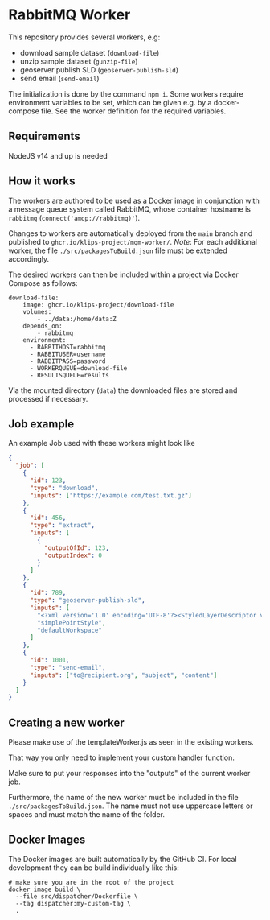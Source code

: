 # RabbitMQ Worker

This repository provides several workers, e.g:

- download sample dataset (`download-file`)
- unzip sample dataset (`gunzip-file`)
- geoserver publish SLD (`geoserver-publish-sld`)
- send email (`send-email`)

The initialization is done by the command `npm i`.
Some workers require environment variables to be set, which can be given e.g. by a docker-compose file.
See the worker definition for the required variables.

## Requirements

NodeJS v14 and up is needed

## How it works

The workers are authored to be used as a Docker image in conjunction with a message queue system called RabbitMQ, whose container hostname is `rabbitmq` (`connect('amqp://rabbitmq)'`).

Changes to workers are automatically deployed from the `main` branch and published to `ghcr.io/klips-project/mqm-worker/`.
_Note_: For each additional worker, the file `./src/packagesToBuild.json` file must be extended accordingly.

The desired workers can then be included within a project via Docker Compose as follows:

```text
download-file:
    image: ghcr.io/klips-project/download-file
    volumes:
        - ../data:/home/data:Z
    depends_on:
        - rabbitmq
    environment:
      - RABBITHOST=rabbitmq
      - RABBITUSER=username
      - RABBITPASS=password
      - WORKERQUEUE=download-file
      - RESULTSQUEUE=results
```

Via the mounted directory (`data`) the downloaded files are stored and processed if necessary.

## Job example

An example Job used with these workers might look like

```json
{
  "job": [
    {
      "id": 123,
      "type": "download",
      "inputs": ["https://example.com/test.txt.gz"]
    },
    {
      "id": 456,
      "type": "extract",
      "inputs": [
        {
          "outputOfId": 123,
          "outputIndex": 0
        }
      ]
    },
    {
      "id": 789,
      "type": "geoserver-publish-sld",
      "inputs": [
        "<?xml version='1.0' encoding='UTF-8'?><StyledLayerDescriptor version='1.0.0'  xsi:schemaLocation='http://www.opengis.net/sld StyledLayerDescriptor.xsd'  xmlns='http://www.opengis.net/sld'  xmlns:ogc='http://www.opengis.net/ogc'  xmlns:xlink='http://www.w3.org/1999/xlink'  xmlns:xsi='http://www.w3.org/2001/XMLSchema-instance'> <NamedLayer> <Name>default_line</Name> <UserStyle> <Title>Default Line</Title> <Abstract>A sample style that draws a line</Abstract> <FeatureTypeStyle> <Rule> <Name>rule1</Name> <Title>Blue Line</Title> <Abstract>A solid blue line with a 1 pixel width</Abstract> <LineSymbolizer> <Stroke> <CssParameter name='stroke'>#0000FF</CssParameter> </Stroke> </LineSymbolizer> </Rule> </FeatureTypeStyle> </UserStyle> </NamedLayer></StyledLayerDescriptor>",
        "simplePointStyle",
        "defaultWorkspace"
      ]
    },
    {
      "id": 1001,
      "type": "send-email",
      "inputs": ["to@recipient.org", "subject", "content"]
    }
  ]
}
```

## Creating a new worker

Please make use of the templateWorker.js as seen in the existing workers.

That way you only need to implement your custom handler function.

Make sure to put your responses into the "outputs" of the current worker job.

Furthermore, the name of the new worker must be included in the file `./src/packagesToBuild.json`. The name must not use uppercase letters or spaces and must match the name of the folder.

## Docker Images

The Docker images are built automatically by the GitHub CI. For local development they can be build individually like this:

```shell
# make sure you are in the root of the project
docker image build \
  --file src/dispatcher/Dockerfile \
  --tag dispatcher:my-custom-tag \
  .
```
